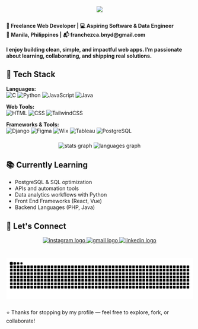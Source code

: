 <h1 align="center"> <img src="https://readme-typing-svg.herokuapp.com?font=Poppins&size=28&pause=1000&color=FFB6C1&center=true&vCenter=true&width=500&lines=Hello+World+%F0%9F%91%8B+,+I'm+Franchezca+Vida+Banayad+%F0%9F%92%96;Computer+Engineering+Student;Let%27s+build+something+nice+&#128187;" />
</h1>

<h4 align="left">🚀 Freelance Web Developer | 💻 Aspiring Software & Data Engineer<br>📍 Manila, Philippines | 📬 franchezca.bnyd@gmail.com<br><br>I enjoy building clean, simple, and impactful web apps. I’m passionate about learning, collaborating, and shipping real solutions.</h4>

## 🔧 Tech Stack

**Languages:**  
![C](https://img.shields.io/badge/C-00599C?style=flat&logo=c&logoColor=white)
![Python](https://img.shields.io/badge/Python-3776AB?style=flat&logo=python&logoColor=white)
![JavaScript](https://img.shields.io/badge/JavaScript-F7DF1E?style=flat&logo=javascript&logoColor=black)
![Java](https://img.shields.io/badge/Java-ED8B00?style=flat&logo=openjdk&logoColor=white)

**Web Tools:**  
![HTML](https://img.shields.io/badge/HTML5-E34F26?style=flat&logo=html5&logoColor=white)
![CSS](https://img.shields.io/badge/CSS3-1572B6?style=flat&logo=css3&logoColor=white)
![TailwindCSS](https://img.shields.io/badge/Tailwind-06B6D4?style=flat&logo=tailwindcss&logoColor=white)

**Frameworks & Tools:**  
![Django](https://img.shields.io/badge/Django-092E20?style=flat&logo=django&logoColor=white)
![Figma](https://img.shields.io/badge/Figma-F24E1E?style=flat&logo=figma&logoColor=white)
![Wix](https://img.shields.io/badge/Wix-000000?style=flat&logo=wix&logoColor=white)
![Tableau](https://img.shields.io/badge/Tableau-E97627?style=flat&logo=tableau&logoColor=white)
![PostgreSQL](https://img.shields.io/badge/PostgreSQL-316192?style=flat&logo=postgresql&logoColor=white)


###

<div align="center">
  <img src="https://github-readme-stats.vercel.app/api?username=chezca-v&hide_title=false&hide_rank=false&show_icons=true&include_all_commits=true&count_private=true&disable_animations=false&theme=dracula&locale=en&hide_border=false" height="150" alt="stats graph"  />
  <img src="https://github-readme-stats.vercel.app/api/top-langs?username=chezca-v&locale=en&hide_title=false&layout=compact&card_width=320&langs_count=5&theme=dracula&hide_border=false" height="150" alt="languages graph"  />
</div>

###

## 📚 Currently Learning

- PostgreSQL & SQL optimization  
- APIs and automation tools  
- Data analytics workflows with Python
- Front End Frameworks (React, Vue)
- Backend Languages (PHP, Java)

## 📌 Let's Connect
<div align="center">
  <a href="https://www.instagram.com/chez_zafe/" target="_blank">
    <img src="https://img.shields.io/static/v1?message=Instagram&logo=instagram&label=&color=E4405F&logoColor=white&labelColor=&style=for-the-badge" height="35" alt="instagram logo"  />
  </a>
  <a href="mailto:franchezca.bnyd@gmail.com" target="_blank">
    <img src="https://img.shields.io/static/v1?message=Gmail&logo=gmail&label=&color=D14836&logoColor=white&labelColor=&style=for-the-badge" height="35" alt="gmail logo"  />
  </a>
  <a href="https://www.linkedin.com/in/franchezca-natividad-banayad-25b278261/" target="_blank">
    <img src="https://img.shields.io/static/v1?message=LinkedIn&logo=linkedin&label=&color=0077B5&logoColor=white&labelColor=&style=for-the-badge" height="35" alt="linkedin logo"  />
  </a>
</div>

###
<br clear="both">

<img src="https://raw.githubusercontent.com/chezca-v/chezca-v/output/snake.svg" alt="Snake animation" />

###

⭐ Thanks for stopping by my profile — feel free to explore, fork, or collaborate!
